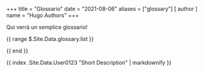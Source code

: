 +++
title = "Glossario"
date = "2021-08-06"
aliases = ["glossary"]
[ author ]
  name = "Hugo Authors"
+++

Qui verrà un semplice glossario!

{{ range $.Site.Data.glossary.list }}
  
{{ end }}

<p>{{ index .Site.Data.User0123 "Short Description" | markdownify }}</p>